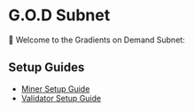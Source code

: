 # G.O.D Subnet

🚀 Welcome to the Gradients on Demand Subnet:

## Setup Guides

- [Miner Setup Guide](docs/miner_setup.md)
- [Validator Setup Guide](docs/validator_setup.md)
